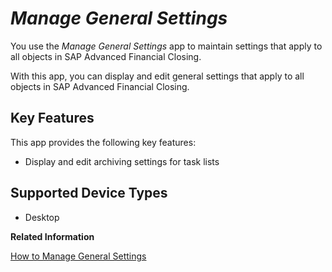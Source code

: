<!-- loio661b757f076d4b33a2bc442dfb102ad5 -->

# *Manage General Settings*

You use the *Manage General Settings* app to maintain settings that apply to all objects in SAP Advanced Financial Closing.



With this app, you can display and edit general settings that apply to all objects in SAP Advanced Financial Closing.



## Key Features

This app provides the following key features:



-   Display and edit archiving settings for task lists




## Supported Device Types

-   Desktop


**Related Information**  


[How to Manage General Settings](how-to-manage-general-settings-a4be7f7.md "Maintain settings that apply to all objects in SAP Advanced Financial Closing.")


